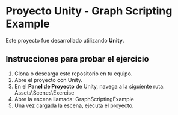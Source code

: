 # Proyecto Unity - Graph Scripting Example

Este proyecto fue desarrollado utilizando **Unity**.

## Instrucciones para probar el ejercicio

1. Clona o descarga este repositorio en tu equipo.
2. Abre el proyecto con Unity.
3. En el **Panel de Proyecto** de Unity, navega a la siguiente ruta: Assets\Scenes\Exercise
4.  Abre la escena llamada: GraphScriptingExample
5. Una vez cargada la escena, ejecuta el proyecto.
